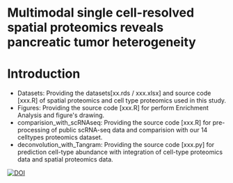 # Multimodal single cell-resolved spatial proteomics reveals pancreatic tumor heterogeneity

# Introduction  
- Datasets: Providing the datasets[xx.rds / xxx.xlsx] and source code [xxx.R] of spatial proteomics and cell type proteomics used in this study. 
- Figures: Providing the source code [xxx.R] for perform Enrichment Analysis and figure's drawing.
- comparision_with_scRNAseq: Providing the source code [xxx.R] for pre-processing of public scRNA-seq data and comparision with our 14 celltypes proteomics dataset.
- deconvolution_with_Tangram: Providing the source code [xxx.py] for prediction cell-type abundance with integration of cell-type proteomics data and spatial proteomics data. 

[![DOI](https://zenodo.org/badge/DOI/10.5281/zenodo.13978449.svg)](https://doi.org/10.5281/zenodo.13978449)
